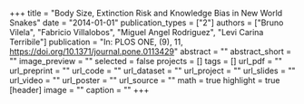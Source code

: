 +++
title = "Body Size, Extinction Risk and Knowledge Bias in New World Snakes"
date = "2014-01-01"
publication_types = ["2"]
authors = ["Bruno Vilela", "Fabricio Villalobos", "Miguel Angel Rodriguez", "Levi Carina Terribile"]
publication = "In: PLOS ONE, (9), 11, https://doi.org/10.1371/journal.pone.0113429"
abstract = ""
abstract_short = ""
image_preview = ""
selected = false
projects = []
tags = []
url_pdf = ""
url_preprint = ""
url_code = ""
url_dataset = ""
url_project = ""
url_slides = ""
url_video = ""
url_poster = ""
url_source = ""
math = true
highlight = true
[header]
image = ""
caption = ""
+++
